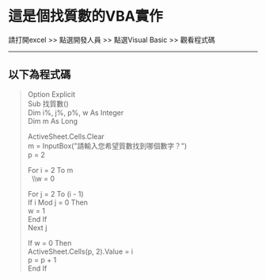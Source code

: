 # 這是個找質數的VBA實作
請打開excel >> 點選開發人員 >> 點選Visual Basic >> 觀看程式碼

---
以下為程式碼
---

>Option Explicit  
>Sub 找質數()  
>Dim i%, j%, p%, w As Integer  
>Dim m As Long  
>  
>ActiveSheet.Cells.Clear  
>m = InputBox("請輸入您希望質數找到哪個數字？")  
>p = 2  
>  
>For i = 2 To m  
>    \\\w = 0  
>      
>    For j = 2 To (i - 1)  
>        If i Mod j = 0 Then  
>        w = 1  
>        End If  
>    Next j  
>      
>    If w = 0 Then  
>        ActiveSheet.Cells(p, 2).Value = i  
>        p = p + 1  
>    End If  
